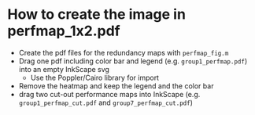 # How to create the image in perfmap_1x2.pdf

* Create the pdf files for the redundancy maps with `perfmap_fig.m`
* Drag one pdf including color bar and legend (e.g. `group1_perfmap.pdf`) into an empty InkScape svg
  * Use the Poppler/Cairo library for import
* Remove the heatmap and keep the legend and the color bar
* drag two cut-out performance maps into InkScape (e.g. `group1_perfmap_cut.pdf` and `group7_perfmap_cut.pdf`)

